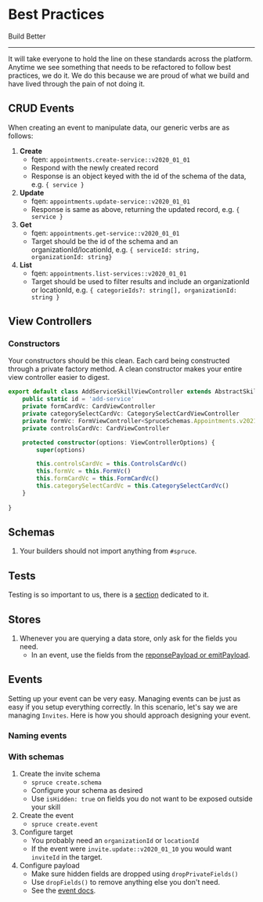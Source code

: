 # Best Practices
Build Better
****

It will take everyone to hold the line on these standards across the platform. Anytime we see something that needs to be refactored to follow best practices, we do it. We do this because we are proud of what we build and have lived through the pain of not doing it.

## CRUD Events

When creating an event to manipulate data, our generic verbs are as follows:

1. **Create**
    * fqen: `appointments.create-service::v2020_01_01`
    * Respond with the newly created record
    * Response is an object keyed with the id of the schema of the data, e.g. `{ service }`
2. **Update**
    * fqen: `appointments.update-service::v2020_01_01`
    * Response is same as above, returning the updated record, e.g. `{ service }`
3. **Get**
    * fqen: `appointments.get-service::v2020_01_01`
    * Target should be the id of the schema and an organizationId/locationId, e.g. `{ serviceId: string, organizationId: string}`
4. **List**
    * fqen: `appointments.list-services::v2020_01_01`
    * Target should be used to filter results and include an organizationId or locationId, e.g. `{ categorieIds?: string[], organizationId: string }`

## View Controllers

### Constructors
Your constructors should be this clean. Each card being constructed through a private factory method. A clean constructor makes your entire view controller easier to digest.

```ts
export default class AddServiceSkillViewController extends AbstractSkillViewController {
	public static id = 'add-service'
	private formCardVc: CardViewController
	private categorySelectCardVc: CategorySelectCardViewController
	private formVc: FormViewController<SpruceSchemas.Appointments.v2021_06_23.ServiceSchema>
	private controlsCardVc: CardViewController

	protected constructor(options: ViewControllerOptions) {
		super(options)

		this.controlsCardVc = this.ControlsCardVc()
		this.formVc = this.FormVc()
		this.formCardVc = this.FormCardVc()
		this.categorySelectCardVc = this.CategorySelectCardVc()
	}
    
}
```

## Schemas

1. Your builders should not import anything from `#spruce`. 

## Tests

Testing is so important to us, there is a [section](../tests/index.md?id=best-practices) dedicated to it.

## Stores

1. Whenever you are querying a data store, only ask for the fields you need. 
	* In an event, use the fields from the [reponsePayload or emitPayload](../stores/index.md?id=stores-in-tests).


## Events 
Setting up your event can be very easy. Managing events can be just as easy if you setup everything correctly. In this scenario, let's say we are managing `Invites`. Here is how you should approach designing your event.

### Naming events


### With schemas

1. Create the invite schema
	* `spruce create.schema`
	* Configure your schema as desired
	* Use `isHidden: true` on fields you do not want to be exposed outside your skill
2. Create the event
	* `spruce create.event`
3. Configure target
	* You probably need an `organizationId` or `locationId`
	* If the event were `invite.update::v2020_01_10` you would want `inviteId` in the target.
4. Configure payload
	* Make sure hidden fields are dropped using `dropPrivateFields()`
	* Use `dropFields()` to remove anything else you don't need.
	* See the [event docs](../events/index?id=payloads).

